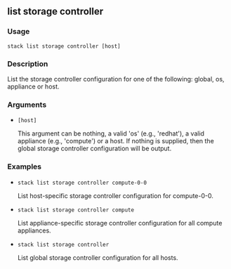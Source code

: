 ## list storage controller

### Usage

`stack list storage controller [host]`

### Description

List the storage controller configuration for one of the following:
	global, os, appliance or host.

### Arguments

* `[host]`

   This argument can be nothing, a valid 'os' (e.g., 'redhat'), a valid
	appliance (e.g., 'compute') or a host.
	If nothing is supplied, then the global storage controller
	configuration will be output.


### Examples

* `stack list storage controller compute-0-0`

   List host-specific storage controller configuration for compute-0-0.

* `stack list storage controller compute`

   List appliance-specific storage controller configuration for all
	compute appliances.

* `stack list storage controller`

   List global storage controller configuration for all hosts.



